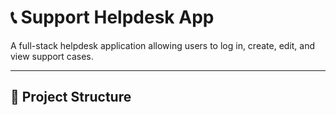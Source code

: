 # 📞 Support Helpdesk App

A full-stack helpdesk application allowing users to log in, create, edit, and view support cases.

---

## 🧱 Project Structure

